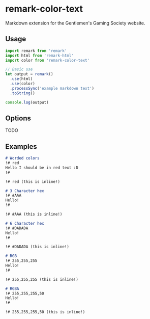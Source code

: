 # remark-color-text

Markdown extension for the Gentlemen's Gaming Society website.

## Usage

```js
import remark from 'remark'
import html from 'remark-html'
import color from 'remark-color-text'

// Basic use
let output = remark()
  .use(html)
  .use(color)
  .processSync('example markdown text')
  .toString()

console.log(output)
```

## Options

TODO

## Examples

```markdown
# Worded colors
!# red
Hello I should be in red text :D
!#

!# red (this is inline!)

# 3 Character hex
!# #AAA
Hello!
!#

!# #AAA (this is inline!)

# 6 Character hex
!# #DADADA
Hello!
!#

!# #DADADA (this is inline!)

# RGB
!# 255,255,255
Hello!
!#

!# 255,255,255 (this is inline!)

# RGBA
!# 255,255,255,50
Hello!
!#

!# 255,255,255,50 (this is inline!)
```

